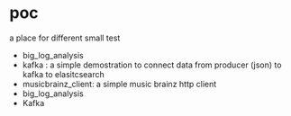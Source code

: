 poc
===

a place for different small test
* big_log_analysis  
* kafka : a simple demostration to connect data from producer (json) to kafka to elasitcsearch 
* musicbrainz_client: a simple music brainz http client 
* big_log_analysis
* Kafka 

